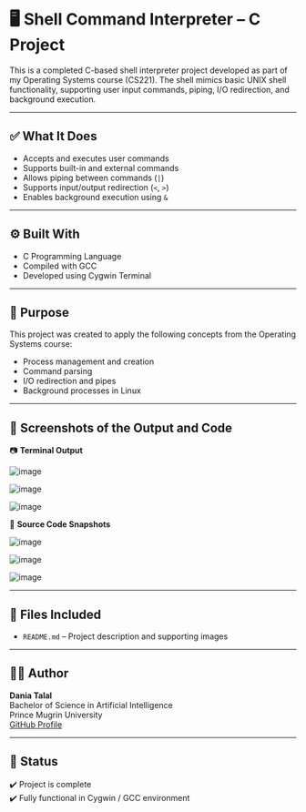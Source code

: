# 🖥️ Shell Command Interpreter – C Project

This is a completed C-based shell interpreter project developed as part of my Operating Systems course (CS221). The shell mimics basic UNIX shell functionality, supporting user input commands, piping, I/O redirection, and background execution.

---

## ✅ What It Does

- Accepts and executes user commands
- Supports built-in and external commands
- Allows piping between commands (`|`)
- Supports input/output redirection (`<`, `>`)
- Enables background execution using `&`

---

## ⚙️ Built With

- C Programming Language
- Compiled with GCC
- Developed using Cygwin Terminal

---

## 🎯 Purpose

This project was created to apply the following concepts from the Operating Systems course:

- Process management and creation
- Command parsing
- I/O redirection and pipes
- Background processes in Linux

---

## 📸 Screenshots of the Output and Code

📷 **Terminal Output**


![image](https://github.com/user-attachments/assets/67361f97-f72b-4a64-bce3-cf69845e82d8)


![image](https://github.com/user-attachments/assets/76e171f7-d60c-4914-aa2e-4646265331a1)


![image](https://github.com/user-attachments/assets/24542a3c-944a-46a7-bc83-6361dd85f2ba)



📄 **Source Code Snapshots**


![image](https://github.com/user-attachments/assets/4126953b-ce87-4fed-89fc-0d6c34ca6dce)



![image](https://github.com/user-attachments/assets/13638015-c48c-4a78-befd-0b7deaaff668)


![image](https://github.com/user-attachments/assets/9a25e119-cc69-4448-8ec0-83862e989215)



---

## 📂 Files Included
- `README.md` – Project description and supporting images
---

## 👩‍💻 Author

**Dania Talal**  
Bachelor of Science in Artificial Intelligence  
Prince Mugrin University  
[GitHub Profile](https://github.com/onlydno)

---

## 📄 Status

✔️ Project is complete  
✔️ Fully functional in Cygwin / GCC environment  
